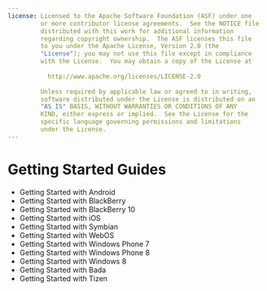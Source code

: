 ```yaml
---
license: Licensed to the Apache Software Foundation (ASF) under one
         or more contributor license agreements.  See the NOTICE file
         distributed with this work for additional information
         regarding copyright ownership.  The ASF licenses this file
         to you under the Apache License, Version 2.0 (the
         "License"); you may not use this file except in compliance
         with the License.  You may obtain a copy of the License at
         
           http://www.apache.org/licenses/LICENSE-2.0
         
         Unless required by applicable law or agreed to in writing,
         software distributed under the License is distributed on an
         "AS IS" BASIS, WITHOUT WARRANTIES OR CONDITIONS OF ANY
         KIND, either express or implied.  See the License for the
         specific language governing permissions and limitations
         under the License.
---
```


Getting Started Guides
======================

- Getting Started with Android
- Getting Started with BlackBerry
- Getting Started with BlackBerry 10
- Getting Started with iOS
- Getting Started with Symbian
- Getting Started with WebOS
- Getting Started with Windows Phone 7
- Getting Started with Windows Phone 8
- Getting Started with Windows 8
- Getting Started with Bada
- Getting Started with Tizen
